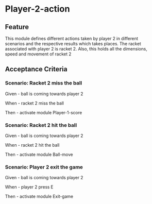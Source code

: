 # Player-2-action

## Feature

This module defines different actions taken by player 2 in different scenarios
and the respective results which takes places.
The racket associated with player 2 is racket 2.
Also, this holds all the dimensions, speed and movement of racket 2

## Acceptance Criteria

### Scenario: Racket 2 miss the ball

  Given - ball is coming towards player 2

  When - racket 2 miss the ball

  Then - activate module Player-1-score
  
### Scenario: Racket 2 hit the ball

  Given - ball is coming towards player 2

  When - racket 2 hit the ball

  Then - activate module Ball-move
  
### Scenario: Player 2 exit the game

  Given - ball is coming towards player 2

  When - player 2 press E
  
  Then - activate module Exit-game
